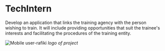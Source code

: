 # TechIntern
Develop an application that links the training agency with the person wishing to train. It will include providing opportunities that suit the trainee's interests and facilitating the procedures of the training entity. 

![Mobile user-rafiki](https://github.com/JanaNenja/TechIntern/assets/134169601/1d777a99-b18c-4d1a-a494-a4904636a6e6)
*logo of project*
